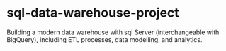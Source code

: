 # sql-data-warehouse-project
Building a modern data warehouse with sql Server (interchangeable with BigQuery), including ETL processes, data modelling, and analytics.
